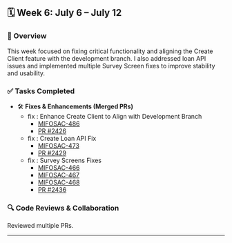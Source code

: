## 🗓️ Week 6: July 6 – July 12

### 🧩 Overview
This week focused on fixing critical functionality and aligning the Create Client feature with the development branch. I also addressed loan API issues and implemented multiple Survey Screen fixes to improve stability and usability.

### ✅ Tasks Completed
- 🛠 **Fixes & Enhancements (Merged PRs)**
  - fix : Enhance Create Client to Align with Development Branch  
    - [MIFOSAC-486](https://mifosforge.jira.com/browse/MIFOSAC-486)  
    - [PR #2426](https://github.com/openMF/android-client/pull/2426)
  - fix : Create Loan API Fix  
    - [MIFOSAC-473](https://mifosforge.jira.com/browse/MIFOSAC-473)  
    - [PR #2429](https://github.com/openMF/android-client/pull/2429)
  - fix : Survey Screens Fixes  
    - [MIFOSAC-466](https://mifosforge.jira.com/browse/MIFOSAC-466)  
    - [MIFOSAC-467](https://mifosforge.jira.com/browse/MIFOSAC-467)  
    - [MIFOSAC-468](https://mifosforge.jira.com/browse/MIFOSAC-468)  
    - [PR #2436](https://github.com/openMF/android-client/pull/2436)

### 🔍 Code Reviews & Collaboration
Reviewed multiple PRs.

---
